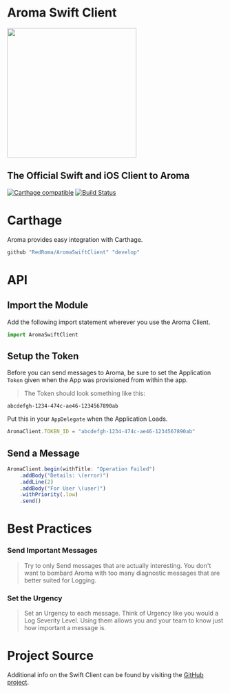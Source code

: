 Aroma Swift Client
==============================================

[<img src="https://raw.githubusercontent.com/RedRoma/aroma/develop/Graphics/Logo.png" width="300">](http://aroma.redroma.tech/)
## The Official Swift and iOS Client to Aroma

[![Carthage compatible](https://img.shields.io/badge/Carthage-compatible-4BC51D.svg?style=flat)](https://github.com/Carthage/Carthage)
[![Build Status](https://travis-ci.org/RedRoma/AromaSwiftClient.svg?branch=develop)](https://travis-ci.org/RedRoma/AromaSwiftClient)

# Carthage

Aroma provides easy integration with Carthage.

```ruby
github "RedRoma/AromaSwiftClient" "develop"
```
# API

## Import the Module
Add the following import statement wherever you use the Aroma Client.

```js
import AromaSwiftClient
```

## Setup the Token

Before you can send messages to Aroma, be sure to set the Application `Token` given when the App was provisioned from within the app.

>The Token should look something like this:
```
abcdefgh-1234-474c-ae46-1234567890ab
```

Put this in your `AppDelegate` when the Application Loads.

```js
AromaClient.TOKEN_ID = "abcdefgh-1234-474c-ae46-1234567890ab"
```

## Send a Message

```js
AromaClient.begin(withTitle: "Operation Failed")
    .addBody("Details: \(error)")
    .addLine(2)
    .addBody("For User \(user)")
    .withPriority(.low)
    .send()
```

# Best Practices

### Send Important Messages
>Try to only Send messages that are actually interesting. You don't want to bombard Aroma with too many diagnostic messages that are better suited for Logging.

### Set the Urgency
>Set an Urgency to each message. Think of Urgency like you would a Log Severity Level. Using them allows you and your team to know just how important a message is.

# Project Source
Additional info on the Swift Client can be found by visiting the [GitHub project](https://github.com/RedRoma/aroma-swift-client).
